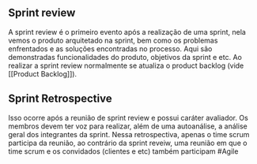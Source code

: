 ## Sprint review
A sprint review é o primeiro evento após a realização de uma sprint, nela vemos o produto arquitetado na sprint, bem como os problemas enfrentados e as soluções encontradas no processo. Aqui são demonstradas funcionalidades do produto, objetivos da sprint e etc. Ao realizar a sprint review normalmente se atualiza o product backlog (vide [[Product Backlog]]).
## Sprint Retrospective
 Isso ocorre após a reunião de sprint review e possui caráter avaliador. Os membros devem ter voz para realizar, além de uma autoanálise, a análise geral dos integrantes da sprint. Nessa retrospectiva, apenas o time scrum participa da reunião, ao contrário da sprint reveiw, uma reunião em que o time scrum e os convidados (clientes e etc) também participam
 #Agile 